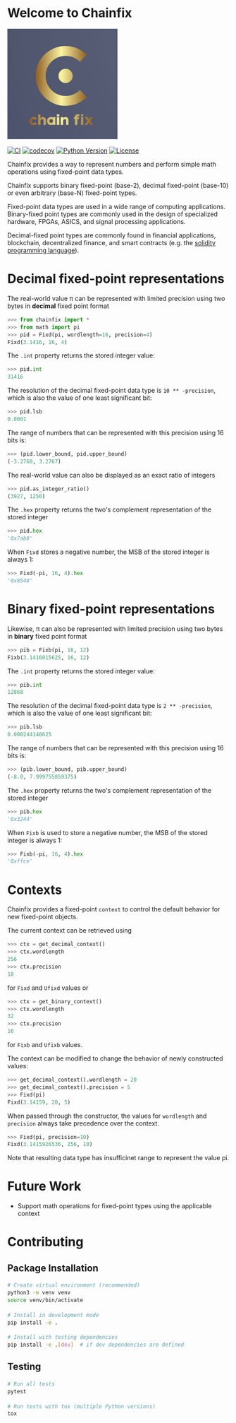 # Welcome to Chainfix
![chainfix](https://github.com/pydefi/chainfix/raw/main/docs/logo/chainfix_logo.png)

[![CI](https://github.com/pydefi/chainfix/actions/workflows/tox.yml/badge.svg)](https://github.com/pydefi/chainfix/actions/workflows/tox.yml)
[![codecov](https://codecov.io/gh/pydefi/chainfix/branch/main/graph/badge.svg)](https://codecov.io/gh/pydefi/chainfix)
[![Python Version](https://img.shields.io/badge/python-3.8%2B-blue)](https://github.com/pydefi/chainfix)
[![License](https://img.shields.io/github/license/pydefi/chainfix)](https://github.com/pydefi/chainfix/blob/main/LICENSE)

Chainfix provides a way to represent numbers and perform simple math operations using fixed-point data types.

Chainfix supports binary fixed-point (base-2), decimal fixed-point (base-10)
or even arbitrary (base-N) fixed-point types.

Fixed-point data types are used in a wide range of computing applications. 
Binary-fixed point types are commonly used in the design of specialized hardware, 
FPGAs, ASICS, and signal processing applications.  

Decimal-fixed point types are commonly found in financial applications, blockchain, 
decentralized finance, and smart contracts
(e.g. the [solidity programming language](https://docs.soliditylang.org/)).


# Decimal fixed-point representations

The real-world value &pi; can be represented with limited precision using 
two bytes in **decimal** fixed point format

```python
>>> from chainfix import * 
>>> from math import pi
>>> pid = Fixd(pi, wordlength=16, precision=4)
Fixd(3.1416, 16, 4)
```

The `.int` property returns the stored integer value:   

```python
>>> pid.int
31416
```

The resolution of the decimal fixed-point data type is `10 ** -precision`, which 
is also the value of one least significant bit:

```python
>>> pid.lsb
0.0001
```

The range of numbers that can be represented with this precision using 16 bits is:

```python
>>> (pid.lower_bound, pid.upper_bound)
(-3.2768, 3.2767)
```

The real-world value can also be displayed as an exact ratio of integers

```python
>>> pid.as_integer_ratio()
(3927, 1250)
```

The `.hex` property returns the two's complement representation of the stored integer

```python
>>> pid.hex
'0x7ab8'
```

When `Fixd` stores a negative number, the MSB of the stored integer is always 1: 

```python
>>> Fixd(-pi, 16, 4).hex
'0x8548'
```




# Binary fixed-point representations

Likewise, &pi; can also be represented with limited precision using 
two bytes in **binary** fixed point format

```python
>>> pib = Fixb(pi, 16, 12)
Fixb(3.1416015625, 16, 12)
```

The `.int` property returns the stored integer value:   

```python
>>> pib.int
12868
```

The resolution of the decimal fixed-point data type is `2 ** -precision`, which 
is also the value of one least significant bit:

```python
>>> pib.lsb
0.000244140625
```

The range of numbers that can be represented with this precision using 16 bits is:

```python
>>> (pib.lower_bound, pib.upper_bound)
(-8.0, 7.999755859375)
```

The `.hex` property returns the two's complement representation of the stored integer

```python
>>> pib.hex
'0x3244'
```

When `Fixb` is used to store a negative number, the MSB of the stored integer is always 1: 

```python
>>> Fixb(-pi, 16, 4).hex
'0xffce'
```

# Contexts

Chainfix provides a fixed-point `context` to control the default behavior for new fixed-point objects.

The current context can be retrieved using

```python
>>> ctx = get_decimal_context()
>>> ctx.wordlength
256
>>> ctx.precision
18
```

for `Fixd` and `Ufixd` values or

```python
>>> ctx = get_binary_context()
>>> ctx.wordlength
32
>>> ctx.precision
16
```

for `Fixb` and `Ufixb` values.

The context can be modified to change the behavior of newly constructed values:

```python
>>> get_decimal_context().wordlength = 20
>>> get_decimal_context().precision = 5
>>> Fixd(pi)
Fixd(3.14159, 20, 5)
```

When passed through the constructor, the values for `wordlength` and `precision` always take precedence over the
context.

```python
>>> Fixd(pi, precision=10)
Fixd(3.1415926536, 256, 10)
```

Note that resulting data type has insufficinet range to represent the value pi.

# Future Work

* Support math operations for fixed-point types using the applicable context

# Contributing

## Package Installation
```bash
# Create virtual environment (recommended)
python3 -m venv venv
source venv/bin/activate

# Install in development mode
pip install -e .

# Install with testing dependencies
pip install -e .[dev]  # if dev dependencies are defined
```

## Testing
```bash
# Run all tests
pytest

# Run tests with tox (multiple Python versions)
tox
```






